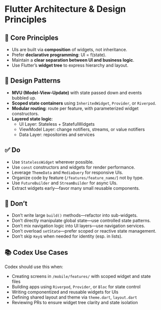 # Flutter Architecture & Design Principles

## 🔁 Core Principles
- UIs are built via **composition** of widgets, not inheritance.
- Prefer **declarative programming**: UI = f(state).
- Maintain a **clear separation between UI and business logic**.
- Use Flutter’s **widget tree** to express hierarchy and layout.

## 🧩 Design Patterns
- **MVU (Model-View-Update)** with state passed down and events bubbled up.
- **Scoped state containers** using `InheritedWidget`, `Provider`, or `Riverpod`.
- **Modular routing**: route per feature, with parameterized widget constructors.
- **Layered state logic**:
  - UI Layer: Stateless + StatefulWidgets
  - ViewModel Layer: change notifiers, streams, or value notifiers
  - Data Layer: repositories and services

## ✅ Do
- Use `StatelessWidget` wherever possible.
- Use `const` constructors and widgets for render performance.
- Leverage `ThemeData` and `MediaQuery` for responsive UIs.
- Organize code by feature (`/features/feature_name/`) not by type.
- Use `FutureBuilder` and `StreamBuilder` for async UIs.
- Extract widgets early—favor many small reusable components.

## 🚫 Don’t
- Don’t write large `build()` methods—refactor into sub-widgets.
- Don’t directly manipulate global state—use controlled state patterns.
- Don’t mix navigation logic into UI layers—use navigation services.
- Don’t overload `setState`—prefer scoped or reactive state management.
- Don’t skip `Key`s when needed for identity (esp. in lists).

## 📚 Codex Use Cases
Codex should use this when:
- Creating screens in `/mobile/features/` with scoped widget and state files
- Building apps using `Riverpod`, `Provider`, or `Bloc` for state control
- Writing componentized and reusable widgets for UIs
- Defining shared layout and theme via `theme.dart`, `layout.dart`
- Reviewing PRs to ensure widget tree clarity and state isolation
